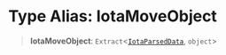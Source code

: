 # Type Alias: IotaMoveObject

> **IotaMoveObject**: `Extract`\<[`IotaParsedData`](IotaParsedData.md), `object`\>
